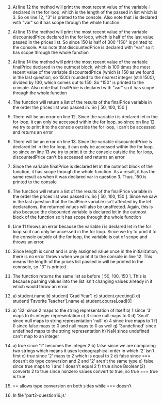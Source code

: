 1. At line 12 the method will print the most recent value of the variable i declared in the for loop,
   which is the length of the passed in list which is 3. So on line 12, "3" is printed to the console. Also
   note that i is declared with "var" so it has scope through the whole function
   
2. At line 13 the method will print the most recent value of the variable discountedPrice declared in the
   for loop, which is half of the last value passed in the prices list. So since 150 is half of 300
   "150" is printed to the console. Also note that discountedPrice is declared with "var" so it has scope
   through the whole function
   
3. At line 14 the method will print the most recent value of the variable finalPrice declared in the
   outmost block, which is 100 times the most recent value of the variable discountedPrice (which is
   150 as we found in the last question, so 1500) rounded to the nearest integer (still 1500), divided
   by 100, which comes out to 150. So "150" is printed to the console. Also note that finalPrice is
   declared with "var" so it has scope through the whole function
   
4. The function will return a list of the results of the finalPrice variable in the order the prices
   list was passed in. So [ 50, 100, 150 ]

5. There will be an error on line 12. Since the variable i is declared let in the for loop, it can only
   be accessed within the for loop, so since on line 12 we try to print it to the console outside the for
   loop, i can't be accessed and returns an error
   
6. There will be an error on line 13. Since the variable discountedPrice is declared let in the for loop, it
   can only be accessed within the for loop, so since on line 13 we try to print it to the console outside the
   for loop, discountedPrice can't be accessed and returns an error
   
7. Since the variable finalPrice is declared let in the outmost block of the function, it has scope through
   the whole function. As a result, it has the same result as when it was declared var in question 3. Thus,
   150 is printed to the console
   
8. The function will return a list of the results of the finalPrice variable in the order the prices
   list was passed in. So [ 50, 100, 150 ]. Since we saw in the last question that the finalPrice variable
   isn't affected by the let declarations, the returned values will also be unaffected. Again, this is also
   because the discounted variable is declared let in the outmost block of the function so it has scope
   through the whole function
   
9. Line 11 throws an error because the variable i is declared let in the for loop so it can only be 
   accessed in the for loop. Since we try to print it to the console outside of the for loop, the variable
   is out of scope and throws an error.
   
10. Since length is const and is only assigned value once in the initialization, there is no error thrown
    when we print it to the console in line 12. This means the length of the prices list passed in will be
    printed to the connsole, so "3" is printed
   
11. The function returns the same list as before [ 50, 100, 150 ]. This is because pushing values into the
    list isn't changing values already in it which would throw an error.

12. a) student.name
    b) student['Grad Year']
    c) student.greeting()
    d) student['Favorite Teacher'].name
    e) student.courseLoad[0]
    
13. a) '32' since 2 maps to the string representation of itself
    b) 1 since '3' maps to its integer representation
    c) 3 since null maps to 0
    d) '3null' since null maps to string representation 'null'
    e) 4 since true maps to 1
    f) 0 since false maps to 0 and null maps to 0 as well
    g) '3undefined' since undefined maps to the string representation
    h) NaN since undefined can't map to an integer
    
14. a) true since '2' becomes the integer 2
    b) false since we are comparing two strings which means it uses lexicographical order in which '2' isn't
       first
    c) true since '2' maps to 2 which is equal to 2
    d) false since === doesn't do type conversion and 2 and '2' aren't the same type
    e) false since true maps to 1 and 1 doesn't equal 2
    f) true since Boolean(2) converts 2 to true since nonzero values convert to true, so true === true is true

15. == allows type conversion on both sides while === doesn't 

16. In file 'part2-question16.js'
